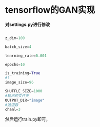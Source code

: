 # **tensorflow的GAN实现**

**对settings.py进行修改**

```python

z_dim=100

batch_size=4

learning_rate=0.001

epochs=10

is_training=True
#t
image_size=96

SHUFFLE_SIZE=1000
#输出的文件夹
OUTPUT_DIR="image"
#通道数
chanl=3
```

然后运行train.py即可。

